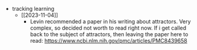   * tracking learning
    * [[2023-11-04]]
      * Levin recommended a paper in his writing about attractors. Very complex, so decided not worth to read right now. If i get called back to the subject of attractors, then leaving the paper here to read: https://www.ncbi.nlm.nih.gov/pmc/articles/PMC8439658
